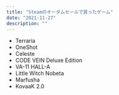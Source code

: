 ```yaml
---
title: "Steamのオータムセールで買ったゲーム"
date: "2021-11-27"
description: ""
---
```


- Terraria
- OneShot
- Celeste
- CODE VEIN Deluxe Edition
- VA-11 HALL-A
- Little Witch Nobeta
- Marfusha
- KovaaK 2.0
